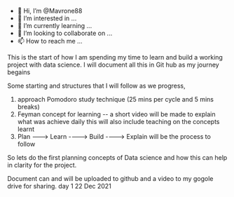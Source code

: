 - 👋 Hi, I’m @Mavrone88
- 👀 I’m interested in ...
- 🌱 I’m currently learning ...
- 💞️ I’m looking to collaborate on ...
- 📫 How to reach me ...

<!---
Mavrone88/Mavrone88 is a ✨ special ✨ repository because its `README.md` (this file) appears on your GitHub profile.
You can click the Preview link to take a look at your changes.
--->

This is the start of how I am spending my time to learn and build a working project with data science. I will document all this in Git hub as my journey begains

Some starting and structures that I will follow as we progress, 

  1. approach Pomodoro study technique (25 mins per cycle and 5 mins breaks)
  2. Feyman concept for learning -- a short video will be made to explain what was achieve daily this will also include teaching on the concepts learnt
  3. Plan ---> Learn ----> Build ----> Explain will be the process to follow 
 
 So lets do the first planning concepts of Data science and how this can help in clarity for the project. 
 
 Document can and will be uploaded to github and a video to my gogole drive for sharing. day 1 22 Dec 2021 
